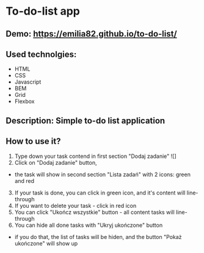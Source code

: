 # To-do-list app
## Demo: https://emilia82.github.io/to-do-list/
## Used technolgies: 
- HTML
- CSS
- Javascript 
- BEM
- Grid
- Flexbox
## Description: Simple to-do list application 
## How to use it? 
1. Type down your task contend in first section "Dodaj zadanie" 
![]
2. Click on "Dodaj zadanie" button, 
- the task will show in second section "Lista zadań" with 2 icons: green and red 
3. If your task is done, you can click in green icon, and it's content will line-through 
4. If you want to delete your task - click in red icon
5. You can click "Ukończ wszystkie" button - all content tasks will line-through 
6. You can hide all done tasks with "Ukryj ukończone" button
- if you do that, the list of tasks will be hiden, and the button "Pokaż ukończone" will show up